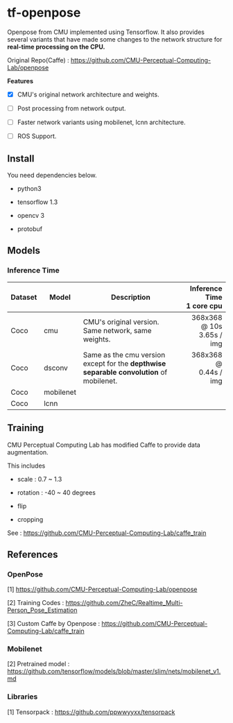 # tf-openpose

Openpose from CMU implemented using Tensorflow. It also provides several variants that have made some changes to the network structure for **real-time processing on the CPU.**

Original Repo(Caffe) : https://github.com/CMU-Perceptual-Computing-Lab/openpose

**Features**

- [x] CMU's original network architecture and weights.

- [ ] Post processing from network output.

- [ ] Faster network variants using mobilenet, lcnn architecture.

- [ ] ROS Support. 

## Install

You need dependencies below.

- python3

- tensorflow 1.3

- opencv 3

- protobuf

## Models

### Inference Time

| Dataset | Model                             | Description                                                                     | Inference Time<br/>1 core cpu |
|---------|--------------------------|------------------------------------------------------------------------------------------|---------------:|
| Coco    | cmu                      | CMU's original version. Same network, same weights.                                      | 368x368 @ 10s<br/>3.65s / img  |
| Coco    | dsconv                   | Same as the cmu version except for the **depthwise separable convolution** of mobilenet. | 368x368 @ <br/>0.44s / img  |
| Coco    | mobilenet                | | | |
| Coco    | lcnn      | | | |


## Training

CMU Perceptual Computing Lab has modified Caffe to provide data augmentation.

This includes

- scale : 0.7 ~ 1.3

- rotation : -40 ~ 40 degrees

- flip

- cropping

See : https://github.com/CMU-Perceptual-Computing-Lab/caffe_train



## References

### OpenPose

[1] https://github.com/CMU-Perceptual-Computing-Lab/openpose

[2] Training Codes : https://github.com/ZheC/Realtime_Multi-Person_Pose_Estimation

[3] Custom Caffe by Openpose : https://github.com/CMU-Perceptual-Computing-Lab/caffe_train

### Mobilenet

[2] Pretrained model : https://github.com/tensorflow/models/blob/master/slim/nets/mobilenet_v1.md

### Libraries

[1] Tensorpack : https://github.com/ppwwyyxx/tensorpack